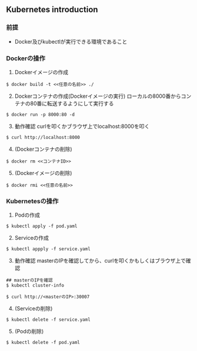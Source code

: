 ## Kubernetes introduction

### 前提
- Docker及びkubectlが実行できる環境であること

### Dockerの操作
1. Dockerイメージの作成
```
$ docker build -t <<任意の名前>> ./
```

2. Dockerコンテナの作成(Dockerイメージの実行)
ローカルの8000番からコンテナの80番に転送するようにして実行する
```
$ docker run -p 8000:80 -d 
```

3. 動作確認
curlを叩くかブラウザ上でlocalhost:8000を叩く
```
$ curl http://localhost:8000
```
 
4. (Dockerコンテナの削除)
```
$ docker rm <<コンテナID>>
```

5. (Dockerイメージの削除)
```
$ docker rmi <<任意の名前>>
```

### Kubernetesの操作
1. Podの作成
```
$ kubectl apply -f pod.yaml
```

2. Serviceの作成
```
$ kubectl appply -f service.yaml
```

3. 動作確認
masterのIPを確認してから、curlを叩くかもしくはブラウザ上で確認
```
## masterのIPを確認
$ kubectl cluster-info

$ curl http://<masterのIP>:30007
```

4. (Serviceの削除)
```
$ kubectl delete -f service.yaml
```

5. (Podの削除)
```
$ kubectl delete -f pod.yaml
```
